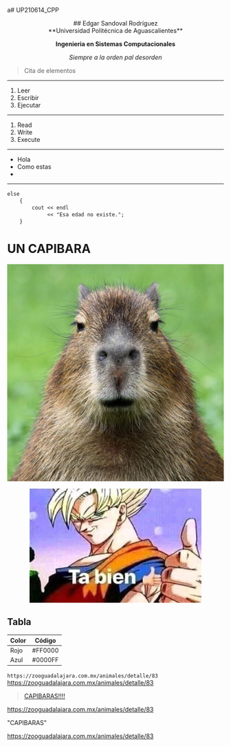 a# UP210614_CPP 
<center>## Edgar Sandoval Rodríguez</center>

<center>**Universidad Politécnica de Aguascalientes**

__Ingenieria en Sistemas Computacionales__

*Siempre a la orden pal desorden*
</center>

>Cita de elementos
_ _ _
1. Leer
2. Escribir
3. Ejecutar
_ _ _

<ol>
<li>Read</li>
<li>Write</li>
<li>Execute</li>
</ol>

***
* Hola
* Como estas
* 
***
```
else
    {
        cout << endl
             << "Esa edad no existe.";
    }
```
# UN CAPIBARA
![Yo](U1/img/cuidados_de_una_capibara_20185_orig.jpg)

<div align="center">
<img alt="koku" src ='U1/img/koku.jpg' width = '400'>
</div>

## Tabla 

  | Color | Código |
  | ----- | ------ |
  | Rojo  | #FF0000 |
  | Azul  | #0000FF |


  `https://zooguadalajara.com.mx/animales/detalle/83`
  https://zooguadalajara.com.mx/animales/detalle/83
  >[CAPIBARAS!!!!](https://zooguadalajara.com.mx/animales/detalle/83)  

<https://zooguadalajara.com.mx/animales/detalle/83> 

  "CAPIBARAS"

  <a href="https://zooguadalajara.com.mx/animales/detalle/83">https://zooguadalajara.com.mx/animales/detalle/83</a>